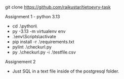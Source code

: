 

git clone https://github.com/raikustar/tietoevry-task

Assignment 1 - python 3.13 

* cd .\python\
* py -3.13 -m virtualenv env
* .\env\Scripts\activate
* pip install -r .\requirements.txt
* pylint .\checkurl.py
* py .\checkurl.py -i .\testfile.csv

Assignement 2

* Just SQL in a text file inside of the postgresql folder.

